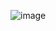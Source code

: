 ![image](https://user-images.githubusercontent.com/63591629/117822961-44c6f100-b26d-11eb-807d-5f67db4de630.png)
